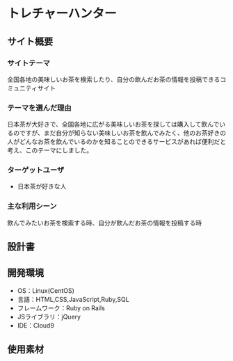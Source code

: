 # トレチャーハンター
## サイト概要
### サイトテーマ
全国各地の美味しいお茶を検索したり、自分の飲んだお茶の情報を投稿できるコミュニティサイト

### テーマを選んだ理由
日本茶が大好きで、全国各地に広がる美味しいお茶を探しては購入して飲んでいるのですが、まだ自分が知らない美味しいお茶を飲んでみたく、他のお茶好きの人がどんなお茶を飲んでいるのかを知ることのできるサービスがあれば便利だと考え、このテーマにしました。

### ターゲットユーザ
- 日本茶が好きな人

### 主な利用シーン
飲んでみたいお茶を検索する時、自分が飲んだお茶の情報を投稿する時

## 設計書


## 開発環境
- OS：Linux(CentOS)
- 言語：HTML,CSS,JavaScript,Ruby,SQL
- フレームワーク：Ruby on Rails
- JSライブラリ：jQuery
- IDE：Cloud9

## 使用素材
